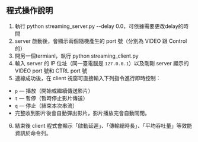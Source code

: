 ## 程式操作說明
1. 執行 python streaming_server.py --delay 0.0，可依據需要更改delay的時間
2. server 啟動後，會顯示兩個隨機產生的 port 號（分別為 VIDEO 跟 Control 的）
3. 開另一個termianl，執行 python streaming_client.py
4. 輸入 server 的 IP 位址（同一臺電腦是 `127.0.0.1`）以及剛剛 server 顯示的 VIDEO port 號和 CTRL port 號
5. 連線成功後，在 client 視窗可直接輸入下列指令進行即時控制：
- `p` — 播放（開始或繼續傳送影片）
- `t` — 暫停（暫時停止影片傳送）
- `q` — 停止（結束本次串流）
- 完整收到影片後會自動彈出影片，影片播放完會自動關閉。
6. 結束後 client 程式會顯示「啟動延遲」、「傳輸總時長」、「平均吞吐量」等效能資訊於命令列。
